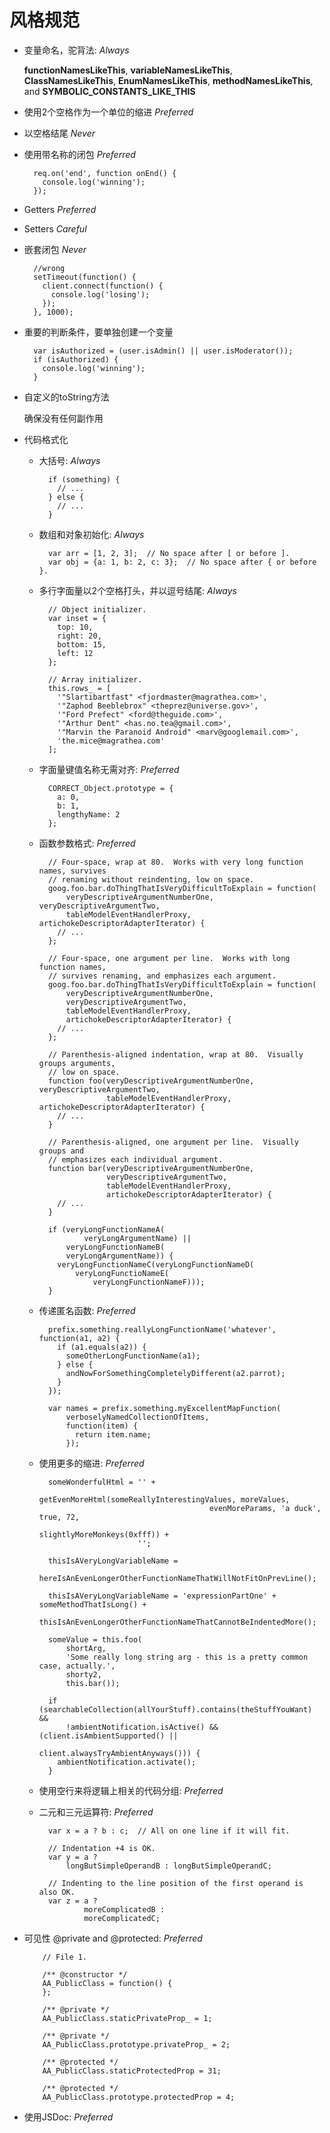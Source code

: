 风格规范
===========

* 变量命名，驼背法: *Always*

    **functionNamesLikeThis**, **variableNamesLikeThis**, **ClassNamesLikeThis**, **EnumNamesLikeThis**, **methodNamesLikeThis**, and **SYMBOLIC_CONSTANTS_LIKE_THIS**
  
* 使用2个空格作为一个单位的缩进 *Preferred*

* 以空格结尾 *Never*

* 使用带名称的闭包 *Preferred*

		req.on('end', function onEnd() {
		  console.log('winning');
		});

* Getters *Preferred*

* Setters *Careful*

* 嵌套闭包 *Never*

		//wrong	
		setTimeout(function() {
		  client.connect(function() {
		    console.log('losing');
		  });
		}, 1000);

* 重要的判断条件，要单独创建一个变量

		var isAuthorized = (user.isAdmin() || user.isModerator());
		if (isAuthorized) {
		  console.log('winning');
		}

* 自定义的toString方法
  
    确保没有任何副作用
  
* 代码格式化
  
    * 大括号: *Always*


            if (something) {
              // ...
            } else {
              // ...
            }


    * 数组和对象初始化: *Always*

            var arr = [1, 2, 3];  // No space after [ or before ].
            var obj = {a: 1, b: 2, c: 3};  // No space after { or before }.

    * 多行字面量以2个空格打头，并以逗号结尾: *Always*

            // Object initializer.
            var inset = {
              top: 10,
              right: 20,
              bottom: 15,
              left: 12
            };

            // Array initializer.
            this.rows_ = [
              '"Slartibartfast" <fjordmaster@magrathea.com>',
              '"Zaphod Beeblebrox" <theprez@universe.gov>',
              '"Ford Prefect" <ford@theguide.com>',
              '"Arthur Dent" <has.no.tea@gmail.com>',
              '"Marvin the Paranoid Android" <marv@googlemail.com>',
              'the.mice@magrathea.com'
            ];

    * 字面量键值名称无需对齐: *Preferred*

            CORRECT_Object.prototype = {
              a: 0,
              b: 1,
              lengthyName: 2
            };

    * 函数参数格式: *Preferred*

            // Four-space, wrap at 80.  Works with very long function names, survives
            // renaming without reindenting, low on space.
            goog.foo.bar.doThingThatIsVeryDifficultToExplain = function(
                veryDescriptiveArgumentNumberOne, veryDescriptiveArgumentTwo,
                tableModelEventHandlerProxy, artichokeDescriptorAdapterIterator) {
              // ...
            };

            // Four-space, one argument per line.  Works with long function names,
            // survives renaming, and emphasizes each argument.
            goog.foo.bar.doThingThatIsVeryDifficultToExplain = function(
                veryDescriptiveArgumentNumberOne,
                veryDescriptiveArgumentTwo,
                tableModelEventHandlerProxy,
                artichokeDescriptorAdapterIterator) {
              // ...
            };

            // Parenthesis-aligned indentation, wrap at 80.  Visually groups arguments,
            // low on space.
            function foo(veryDescriptiveArgumentNumberOne, veryDescriptiveArgumentTwo,
                         tableModelEventHandlerProxy, artichokeDescriptorAdapterIterator) {
              // ...
            }

            // Parenthesis-aligned, one argument per line.  Visually groups and
            // emphasizes each individual argument.
            function bar(veryDescriptiveArgumentNumberOne,
                         veryDescriptiveArgumentTwo,
                         tableModelEventHandlerProxy,
                         artichokeDescriptorAdapterIterator) {
              // ...
            }

            if (veryLongFunctionNameA(
                    veryLongArgumentName) ||
                veryLongFunctionNameB(
                veryLongArgumentName)) {
              veryLongFunctionNameC(veryLongFunctionNameD(
                  veryLongFunctioNameE(
                      veryLongFunctionNameF)));
            }

    * 传递匿名函数: *Preferred*

            prefix.something.reallyLongFunctionName('whatever', function(a1, a2) {
              if (a1.equals(a2)) {
                someOtherLongFunctionName(a1);
              } else {
                andNowForSomethingCompletelyDifferent(a2.parrot);
              }
            });

            var names = prefix.something.myExcellentMapFunction(
                verboselyNamedCollectionOfItems,
                function(item) {
                  return item.name;
                });
      
    * 使用更多的缩进: *Preferred*

            someWonderfulHtml = '' +
                                getEvenMoreHtml(someReallyInterestingValues, moreValues,
                                                evenMoreParams, 'a duck', true, 72,
                                                slightlyMoreMonkeys(0xfff)) +
                                '';

            thisIsAVeryLongVariableName =
                hereIsAnEvenLongerOtherFunctionNameThatWillNotFitOnPrevLine();

            thisIsAVeryLongVariableName = 'expressionPartOne' + someMethodThatIsLong() +
                thisIsAnEvenLongerOtherFunctionNameThatCannotBeIndentedMore();

            someValue = this.foo(
                shortArg,
                'Some really long string arg - this is a pretty common case, actually.',
                shorty2,
                this.bar());

            if (searchableCollection(allYourStuff).contains(theStuffYouWant) &&
                !ambientNotification.isActive() && (client.isAmbientSupported() ||
                                                    client.alwaysTryAmbientAnyways())) {
              ambientNotification.activate();
            }


    * 使用空行来将逻辑上相关的代码分组: *Preferred*

    * 二元和三元运算符: *Preferred*

            var x = a ? b : c;  // All on one line if it will fit.

            // Indentation +4 is OK.
            var y = a ?
                longButSimpleOperandB : longButSimpleOperandC;

            // Indenting to the line position of the first operand is also OK.
            var z = a ?
                    moreComplicatedB :
                    moreComplicatedC;
              
* 可见性 @private and @protected: *Preferred*

          // File 1.

          /** @constructor */  
          AA_PublicClass = function() {
          };

          /** @private */    
          AA_PublicClass.staticPrivateProp_ = 1;

          /** @private */
          AA_PublicClass.prototype.privateProp_ = 2;

          /** @protected */  
          AA_PublicClass.staticProtectedProp = 31;

          /** @protected */  
          AA_PublicClass.prototype.protectedProp = 4;

* 使用JSDoc: *Preferred*